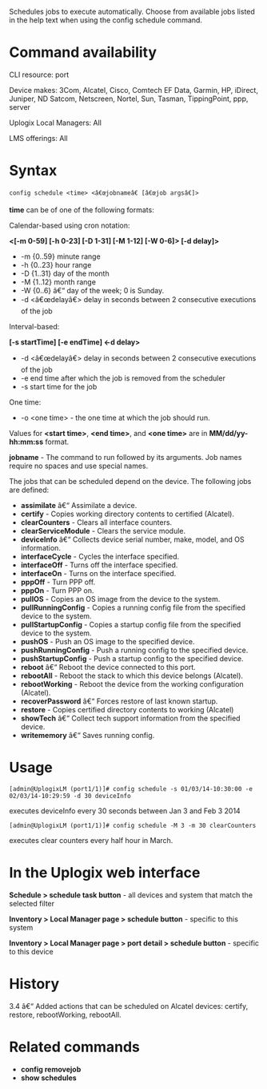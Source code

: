 <!-- 5.4 -->

Schedules jobs to execute automatically. Choose from available jobs listed in the help text when using the config schedule command.

# Command availability 

CLI resource: port

Device makes: 3Com, Alcatel, Cisco, Comtech EF Data, Garmin, HP, iDirect, Juniper, ND Satcom, Netscreen, Nortel, Sun, Tasman, TippingPoint, ppp, server

Uplogix Local Managers: All

LMS offerings: All

# Syntax 

```
config schedule <time> <â€œjobnameâ€ [â€œjob argsâ€]>
```

**time** can be of one of the following formats:

Calendar-based using cron notation:

**<[-m 0-59] [-h 0-23] [-D 1-31] [-M 1-12] [-W 0-6]> [-d delay]>**
- -m {0..59} minute range
- -h {0..23} hour range
- -D {1..31} day of the month
- -M {1..12} month range
- -W {0..6} â€“ day of the week; 0 is Sunday.
- -d <â€œdelayâ€> delay in seconds between 2 consecutive executions of the job


Interval-based: 

**[-s startTime] [-e endTime] <-d delay>**
- -d <â€œdelayâ€> delay in seconds between 2 consecutive executions of the job
- -e <end time> end time after which the job is removed from the scheduler
- -s <start time> start time for the job

One time: 

- -o &lt;one time&gt; - the one time at which the job should run. 

Values for **&lt;start time&gt;**, **&lt;end time&gt;**, and **&lt;one time&gt;** are in **MM/dd/yy-hh&#58;mm&#58;ss** format.

**jobname** - The command to run followed by its arguments. Job names require no spaces and use special names.

The jobs that can be scheduled depend on the device. The following jobs are defined:

-   **assimilate** â€“ Assimilate a device. 
- 	**certify** - Copies working directory contents to certified (Alcatel).
- 	**clearCounters** - Clears all interface counters.
- 	**clearServiceModule** - Clears the service module.
- 	**deviceInfo** â€“ Collects device serial number, make, model, and OS information.
- 	**interfaceCycle** - Cycles the interface specified.
- 	**interfaceOff** - Turns off the interface specified.
- 	**interfaceOn** - Turns on the interface specified.
- 	**pppOff** - Turn PPP off.
- 	**pppOn** - Turn PPP on.
- 	**pullOS** - Copies an OS image from the device to the system.
- 	**pullRunningConfig** - Copies a running config file from the specified device to the system.
- 	**pullStartupConfig** - Copies a startup config file from the specified device to the system.
- 	**pushOS** - Push an OS image to the specified device.
- 	**pushRunningConfig** - Push a running config to the specified device.
- 	**pushStartupConfig** - Push a startup config to the specified device.
- 	**reboot** â€“ Reboot the device connected to this port. 
- 	**rebootAll** - Reboot the stack to which this device belongs (Alcatel).
- 	**rebootWorking** - Reboot the device from the working configuration (Alcatel).
- 	**recoverPassword** â€“ Forces restore of last known startup.
- 	**restore** - Copies certified directory contents to working (Alcatel)
- 	**showTech** â€“ Collect tech support information from the specified device.
- 	**writememory** â€“ Saves running config. 

# Usage 

```
[admin@UplogixLM (port1/1)]# config schedule -s 01/03/14-10:30:00 -e 02/03/14-10:29:59 -d 30 deviceInfo
```

executes deviceInfo every 30 seconds between Jan 3 and Feb 3 2014 

```
[admin@UplogixLM (port1/1)]# config schedule -M 3 -m 30 clearCounters
```

executes clear counters every half hour in March.

# In the Uplogix web interface

**Schedule > schedule task button** - all devices and system that match the selected filter

**Inventory > Local Manager page > schedule button** - specific to this system

**Inventory > Local Manager page > port detail > schedule button** - specific to this device

# History 

3.4 â€“ Added actions that can be scheduled on Alcatel devices: certify, restore, rebootWorking, rebootAll.

# Related commands 

- **config removejob**
- **show schedules**
